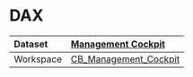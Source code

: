 



# DAX

|Dataset|[Management Cockpit](./../Management-Cockpit.md)|
| :--- | :--- |
|Workspace|[CB_Management_Cockpit](../../Workspaces/CB_Management_Cockpit.md)|
